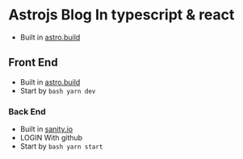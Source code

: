 # Astrojs Blog In typescript & react

- Built in [astro.build](https://astro.build/)

## Front End

- Built in [astro.build](https://astro.build/)
- Start by ```bash yarn dev```

### Back End

- Built in [sanity.io](https://www.sanity.io/)
- LOGIN With github
- Start by ```bash yarn start```